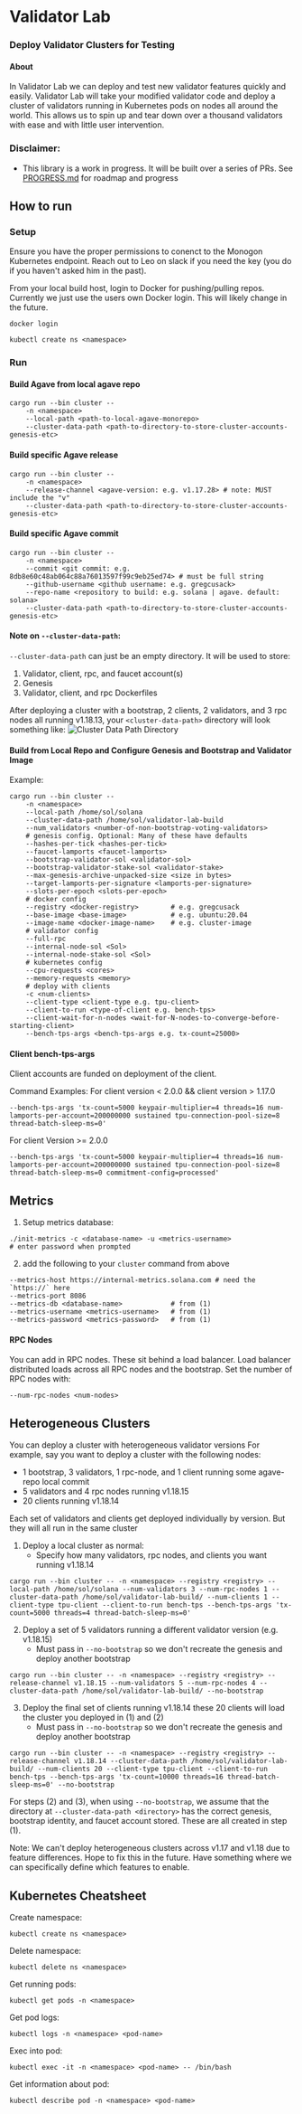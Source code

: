 # Validator Lab
### Deploy Validator Clusters for Testing

#### About
In Validator Lab we can deploy and test new validator features quickly and easily. Validator Lab will take your modified validator code and deploy a cluster of validators running in Kubernetes pods on nodes all around the world. This allows us to spin up and tear down over a thousand validators with ease and with little user intervention.

### Disclaimer:
- This library is a work in progress. It will be built over a series of PRs. See [PROGRESS.md](PROGRESS.md) for roadmap and progress

## How to run

### Setup
Ensure you have the proper permissions to conenct to the Monogon Kubernetes endpoint. Reach out to Leo on slack if you need the key (you do if you haven't asked him in the past).

From your local build host, login to Docker for pushing/pulling repos. Currently we just use the users own Docker login. This will likely change in the future.
```
docker login
```

```
kubectl create ns <namespace>
```

### Run
#### Build Agave from local agave repo
```
cargo run --bin cluster --
    -n <namespace>
    --local-path <path-to-local-agave-monorepo>
    --cluster-data-path <path-to-directory-to-store-cluster-accounts-genesis-etc>
```

#### Build specific Agave release
```
cargo run --bin cluster --
    -n <namespace>
    --release-channel <agave-version: e.g. v1.17.28> # note: MUST include the "v"
    --cluster-data-path <path-to-directory-to-store-cluster-accounts-genesis-etc>
```

#### Build specific Agave commit
```
cargo run --bin cluster --
    -n <namespace>
    --commit <git commit: e.g. 8db8e60c48ab064c88a76013597f99c9eb25ed74> # must be full string
    --github-username <github username: e.g. gregcusack>
    --repo-name <repository to build: e.g. solana | agave. default: solana>
    --cluster-data-path <path-to-directory-to-store-cluster-accounts-genesis-etc>
```

#### Note on `--cluster-data-path`:
`--cluster-data-path` can just be an empty directory. It will be used to store:
1) Validator, client, rpc, and faucet account(s)
2) Genesis
3) Validator, client, and rpc Dockerfiles

After deploying a cluster with a bootstrap, 2 clients, 2 validators, and 3 rpc nodes all running v1.18.13, your `<cluster-data-path>` directory will look something like:
![Cluster Data Path Directory](cluster_data_path_tree.png)

#### Build from Local Repo and Configure Genesis and Bootstrap and Validator Image
Example:
```
cargo run --bin cluster -- 
    -n <namespace> 
    --local-path /home/sol/solana
    --cluster-data-path /home/sol/validator-lab-build
    --num_validators <number-of-non-bootstrap-voting-validators>
    # genesis config. Optional: Many of these have defaults
    --hashes-per-tick <hashes-per-tick>
    --faucet-lamports <faucet-lamports>
    --bootstrap-validator-sol <validator-sol>
    --bootstrap-validator-stake-sol <validator-stake>
    --max-genesis-archive-unpacked-size <size in bytes>
    --target-lamports-per-signature <lamports-per-signature>
    --slots-per-epoch <slots-per-epoch>
    # docker config
    --registry <docker-registry>        # e.g. gregcusack 
    --base-image <base-image>           # e.g. ubuntu:20.04
    --image-name <docker-image-name>    # e.g. cluster-image
    # validator config
    --full-rpc
    --internal-node-sol <Sol>
    --internal-node-stake-sol <Sol>
    # kubernetes config
    --cpu-requests <cores>
    --memory-requests <memory>
    # deploy with clients
    -c <num-clients>
    --client-type <client-type e.g. tpu-client>
    --client-to-run <type-of-client e.g. bench-tps>
    --client-wait-for-n-nodes <wait-for-N-nodes-to-converge-before-starting-client>
    --bench-tps-args <bench-tps-args e.g. tx-count=25000>
```

#### Client bench-tps-args
Client accounts are funded on deployment of the client.

Command Examples:
For client version < 2.0.0 && client version > 1.17.0
```
--bench-tps-args 'tx-count=5000 keypair-multiplier=4 threads=16 num-lamports-per-account=200000000 sustained tpu-connection-pool-size=8 thread-batch-sleep-ms=0'
```

For client Version >= 2.0.0
```
--bench-tps-args 'tx-count=5000 keypair-multiplier=4 threads=16 num-lamports-per-account=200000000 sustained tpu-connection-pool-size=8 thread-batch-sleep-ms=0 commitment-config=processed'
```

## Metrics
1) Setup metrics database:
```
./init-metrics -c <database-name> -u <metrics-username>
# enter password when prompted
```
2) add the following to your `cluster` command from above
```
--metrics-host https://internal-metrics.solana.com # need the `https://` here
--metrics-port 8086
--metrics-db <database-name>            # from (1)
--metrics-username <metrics-username>   # from (1)
--metrics-password <metrics-password>   # from (1)
```

#### RPC Nodes
You can add in RPC nodes. These sit behind a load balancer. Load balancer distributed loads across all RPC nodes and the bootstrap. Set the number of RPC nodes with:
```
--num-rpc-nodes <num-nodes>
```

## Heterogeneous Clusters
You can deploy a cluster with heterogeneous validator versions
For example, say you want to deploy a cluster with the following nodes:
* 1 bootstrap, 3 validators, 1 rpc-node, and 1 client running some agave-repo local commit
* 5 validators and 4 rpc nodes running v1.18.15
* 20 clients running v1.18.14

Each set of validators and clients get deployed individually by version. But they will all run in the same cluster

1) Deploy a local cluster as normal:
   * Specify how many validators, rpc nodes, and clients you want running v1.18.14
```
cargo run --bin cluster -- -n <namespace> --registry <registry> --local-path /home/sol/solana --num-validators 3 --num-rpc-nodes 1 --cluster-data-path /home/sol/validator-lab-build/ --num-clients 1 --client-type tpu-client --client-to-run bench-tps --bench-tps-args 'tx-count=5000 threads=4 thread-batch-sleep-ms=0'
```
2) Deploy a set of 5 validators running a different validator version (e.g. v1.18.15)
    * Must pass in `--no-bootstrap` so we don't recreate the genesis and deploy another bootstrap
```
cargo run --bin cluster -- -n <namespace> --registry <registry> --release-channel v1.18.15 --num-validators 5 --num-rpc-nodes 4 --cluster-data-path /home/sol/validator-lab-build/ --no-bootstrap
```
3) Deploy the final set of clients running v1.18.14 these 20 clients will load the cluster you deployed in (1) and (2)
    * Must pass in `--no-bootstrap` so we don't recreate the genesis and deploy another bootstrap
```
cargo run --bin cluster -- -n <namespace> --registry <registry> --release-channel v1.18.14 --cluster-data-path /home/sol/validator-lab-build/ --num-clients 20 --client-type tpu-client --client-to-run bench-tps --bench-tps-args 'tx-count=10000 threads=16 thread-batch-sleep-ms=0' --no-bootstrap
```

For steps (2) and (3), when using `--no-bootstrap`, we assume that the directory at `--cluster-data-path <directory>` has the correct genesis, bootstrap identity, and faucet account stored. These are all created in step (1).

Note: We can't deploy heterogeneous clusters across v1.17 and v1.18 due to feature differences. Hope to fix this in the future. Have something where we can specifically define which features to enable.

## Kubernetes Cheatsheet
Create namespace:
```
kubectl create ns <namespace>
```

Delete namespace:
```
kubectl delete ns <namespace>
```

Get running pods:
```
kubectl get pods -n <namespace>
```

Get pod logs:
```
kubectl logs -n <namespace> <pod-name>
```

Exec into pod:
```
kubectl exec -it -n <namespace> <pod-name> -- /bin/bash
```

Get information about pod:
```
kubectl describe pod -n <namespace> <pod-name>
```